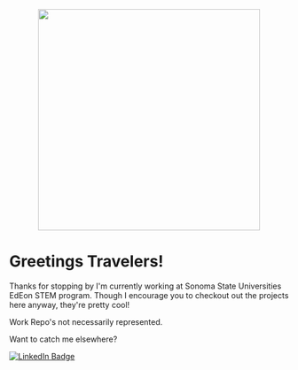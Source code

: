 <div id="header" align="center">
  <img src="https://media.giphy.com/media/gjrYDwbjnK8x36xZIO/giphy.gif" width="400"/>
</div>

# Greetings Travelers!

Thanks for stopping by I'm currently working at Sonoma State Universities EdEon STEM program. Though I encourage you to checkout out the projects here anyway, they're pretty cool!

Work Repo's not necessarily represented.

Want to catch me elsewhere?
<div id="badges">
  <a href="https://www.linkedin.com/in/thetroyawilson/">
    <img src="https://img.shields.io/badge/LinkedIn-blue?style=for-the-badge&logo=linkedin&logoColor=white" alt="LinkedIn Badge"/>
  </a>
</div>
